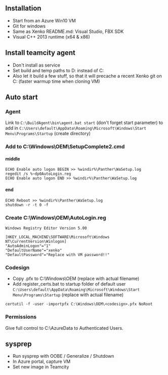 ## Installation

* Start from an Azure Win10 VM
* Git for windows
* Same as Xenko README.md: Visual Studio, FBX SDK
* Visual C++ 2013 runtime (x64 & x86)

## Install teamcity agent

* Don't install as service
* Set build and temp paths to D: instead of C:
* Also let it build a few stuff, so that it will precache a recent Xenko git on C: (faster warmup time when cloning VM)

## Auto start

### Agent

Link to `C:\BuildAgent\bin\agent.bat start` (don't forget start parameter) to add in `C:\Users\default\AppData\Roaming\Microsoft\Windows\Start Menu\Programs\Startup` (create directory)

### Add to C:\Windows\OEM\SetupComplete2.cmd

#### middle

```
ECHO Enable auto logon BEGIN >> %windir%\Panther\WaSetup.log
regedit /s %~dp0AutoLogin.reg
ECHO Enable auto logon END >> %windir%\Panther\WaSetup.log
```

#### end

```
ECHO Reboot >> %windir%\Panther\WaSetup.log
shutdown -r -t 0 -f
```

### Create C:\Windows\OEM\AutoLogin.reg

```
Windows Registry Editor Version 5.00

[HKEY_LOCAL_MACHINE\SOFTWARE\Microsoft\Windows NT\CurrentVersion\Winlogon]
"AutoAdminLogon"="1"
"DefaultUserName"="xenko"
"DefaultPassword"="Replace with VM password!!"
```

### Codesign

* Copy <codesign>.pfx to C:\Windows\OEM (replace <codesign> with actual filename)
* Add register_certs.bat to startup folder of default user `C:\Users\default\AppData\Roaming\Microsoft\Windows\Start Menu\Programs\Startup` (replace <codesign> with actual filename)
```
certutil -f -user -importpfx C:\Windows\OEM\<codesign>.pfx NoRoot
```

### Permissions

Give full control to C:\AzureData to Authenticated Users.

## sysprep

* Run sysprep with OOBE / Generalize / Shutdown
* In Azure portal, capture VM
* Set new image in Teamcity
